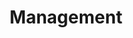 ---
layout: video_list
title: Management
category_filter: Management
permalink: videos/management
---